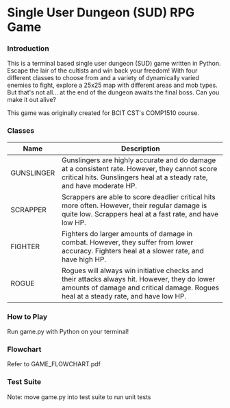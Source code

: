 # Single User Dungeon (SUD) RPG Game

### Introduction

This is a terminal based single user dungeon (SUD) game written in Python. Escape the lair of the cultists and win back your freedom! With four different classes to choose from and a variety of dynamically varied enemies to fight, explore a 25x25 map with different areas and mob types. But that's not all... at the end of the dungeon awaits the final boss. Can you make it out alive?

This game was originally created for BCIT CST's COMP1510 course.

### Classes

| Name  | Description |
| ----------------- | ----------- |
| GUNSLINGER      |   Gunslingers are highly accurate and do damage at a consistent rate. However, they cannot score critical hits. Gunslingers heal at a steady rate, and have moderate HP.   |
| SCRAPPER   |   Scrappers are able to score deadlier critical hits more often. However, their regular damage is quite low. Scrappers heal at a fast rate, and have low HP.  |
| FIGHTER  |    Fighters do larger amounts of damage in combat. However, they suffer from lower accuracy. Fighters heal at a slower rate, and have high HP. |
| ROGUE|  Rogues will always win initiative checks and their attacks always hit. However, they do lower amounts of damage and critical damage. Rogues heal at a steady rate, and have low HP. |

### How to Play

Run game.py with Python on your terminal!

### Flowchart

Refer to GAME_FLOWCHART.pdf

### Test Suite

Note: move game.py into test suite to run unit tests

